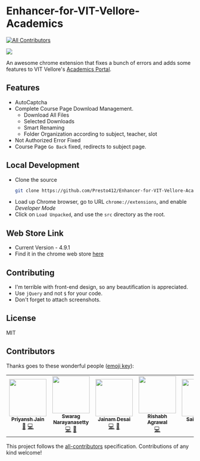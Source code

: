 # Enhancer-for-VIT-Vellore-Academics

<!-- ALL-CONTRIBUTORS-BADGE:START - Do not remove or modify this section -->

[![All Contributors](https://img.shields.io/badge/all_contributors-6-orange.svg?style=flat-square)](#contributors)

<!-- ALL-CONTRIBUTORS-BADGE:END -->

![](https://img.shields.io/chrome-web-store/users/hafeeaangmkbibcaahfjdmmmeappjbbp.svg)

An awesome chrome extension that fixes a bunch of errors and adds some features to VIT Vellore's [Academics Portal](https://vtop.vit.ac.in/vtop/).

## Features

- AutoCaptcha
- Complete Course Page Download Management.
  - Download All Files
  - Selected Downloads
  - Smart Renaming
  - Folder Organization according to subject, teacher, slot
- Not Authorized Error Fixed
- Course Page `Go Back` fixed, redirects to subject page.

## Local Development

- Clone the source
  ```sh
  git clone https://github.com/Presto412/Enhancer-for-VIT-Vellore-Academics/tree/master
  ```
- Load up Chrome browser, go to URL `chrome://extensions`, and enable _Developer Mode_
- Click on `Load Unpacked`, and use the `src` directory as the root.

## Web Store Link

- Current Version - 4.9.1
- Find it in the chrome web store [here](https://chrome.google.com/webstore/detail/enhancer-for-vit-vellore/hafeeaangmkbibcaahfjdmmmeappjbbp?hl=en)

## Contributing

- I'm terrible with front-end design, so any beautification is appreciated.
- Use `jQuery` and not `$` for your code.
- Don't forget to attach screenshots.

## License

MIT

## Contributors

Thanks goes to these wonderful people ([emoji key](https://allcontributors.org/docs/en/emoji-key)):

<!-- ALL-CONTRIBUTORS-LIST:START - Do not remove or modify this section -->
<!-- prettier-ignore-start -->
<!-- markdownlint-disable -->
<table>
  <tr>
    <td align="center"><a href="https://github.com/Presto412"><img src="https://avatars.githubusercontent.com/u/26374855?v=4?s=100" width="100px;" alt=""/><br /><sub><b>Priyansh Jain</b></sub></a><br /><a href="#ideas-Presto412" title="Ideas, Planning, & Feedback">🤔</a> <a href="https://github.com/IEEECS-VIT/enhancer-for-vit-vellore-academics/commits?author=Presto412" title="Code">💻</a></td>
    <td align="center"><a href="https://github.com/Swarag-N"><img src="https://avatars.githubusercontent.com/u/46181010?v=4?s=100" width="100px;" alt=""/><br /><sub><b>Swarag Narayanasetty</b></sub></a><br /><a href="https://github.com/IEEECS-VIT/enhancer-for-vit-vellore-academics/commits?author=Swarag-N" title="Code">💻</a> <a href="https://github.com/IEEECS-VIT/enhancer-for-vit-vellore-academics/issues?q=author%3ASwarag-N" title="Bug reports">🐛</a></td>
    <td align="center"><a href="https://github.com/th3c0d3br34ker"><img src="https://avatars.githubusercontent.com/u/60807938?v=4?s=100" width="100px;" alt=""/><br /><sub><b>Jainam Desai</b></sub></a><br /><a href="https://github.com/IEEECS-VIT/enhancer-for-vit-vellore-academics/commits?author=th3c0d3br34ker" title="Code">💻</a> <a href="#maintenance-th3c0d3br34ker" title="Maintenance">🚧</a></td>
    <td align="center"><a href="https://github.com/Rishabhco"><img src="https://avatars.githubusercontent.com/u/83543522?v=4?s=100" width="100px;" alt=""/><br /><sub><b>Rishabh Agrawal</b></sub></a><br /><a href="https://github.com/IEEECS-VIT/enhancer-for-vit-vellore-academics/commits?author=Rishabhco" title="Code">💻</a></td>
    <td align="center"><a href="https://github.com/sairamesh1642"><img src="https://avatars.githubusercontent.com/u/88195921?v=4?s=100" width="100px;" alt=""/><br /><sub><b>Sai Ramesh </b></sub></a><br /><a href="https://github.com/IEEECS-VIT/enhancer-for-vit-vellore-academics/commits?author=sairamesh1642" title="Code">💻</a></td>
    <td align="center"><a href="https://github.com/rashisolanki"><img src="https://avatars.githubusercontent.com/u/74859024?v=4?s=100" width="100px;" alt=""/><br /><sub><b>Rashi Solanki</b></sub></a><br /><a href="#design-rashisolanki" title="Design">🎨</a></td>
  </tr>
</table>

<!-- markdownlint-restore -->
<!-- prettier-ignore-end -->

<!-- ALL-CONTRIBUTORS-LIST:END -->

This project follows the [all-contributors](https://github.com/all-contributors/all-contributors) specification. Contributions of any kind welcome!
